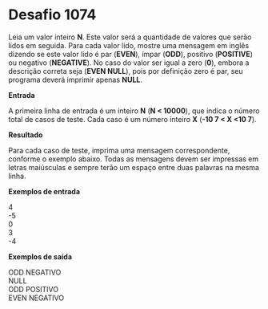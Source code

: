 # Desafio 1074

Leia um valor inteiro **N**. Este valor será a quantidade de valores que serão lidos em seguida. Para cada valor lido, mostre uma mensagem em inglês dizendo se este valor lido é par (**EVEN**), ímpar (**ODD**), positivo (**POSITIVE**) ou negativo (**NEGATIVE**). No caso do valor ser igual a zero (**0**), embora a descrição correta seja (**EVEN NULL**), pois por definição zero é par, seu programa deverá imprimir apenas **NULL**.

**Entrada**

A primeira linha de entrada é um inteiro **N** (**N < 10000**), que indica o número total de casos de teste. Cada caso é um número inteiro **X** (**-10 7 < X <10 7**).

**Resultado**

Para cada caso de teste, imprima uma mensagem correspondente, conforme o exemplo abaixo. Todas as mensagens devem ser impressas em letras maiúsculas e sempre terão um espaço entre duas palavras na mesma linha.

**Exemplos de entrada**

4  
-5  
0  
3  
-4

**Exemplos de saída**

ODD NEGATIVO  
NULL  
ODD POSITIVO  
EVEN NEGATIVO